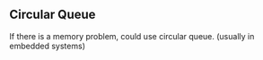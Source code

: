 ## Circular Queue

If there is a memory problem, could use circular queue. (usually in embedded systems)
